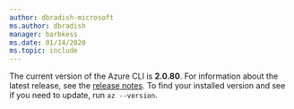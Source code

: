 ```yaml
---
author: dbradish-microsoft
ms.author: dbradish
manager: barbkess
ms.date: 01/14/2020
ms.topic: include
---
```

The current version of the Azure CLI is __2.0.80__. For information about the latest release, see the [release notes](../release-notes-azure-cli.md). To find your installed version and see if you need to update, run `az --version`.
